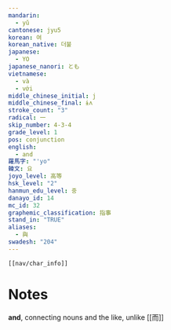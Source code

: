 ```yaml
---
mandarin:
  - yǔ
cantonese: jyu5
korean: 여
korean_native: 더불
japanese:
  - YO
japanese_nanori: とも
vietnamese:
  - và
  - với
middle_chinese_initial: j
middle_chinese_final: ɨʌ
stroke_count: "3"
radical: 一
skip_number: 4-3-4
grade_level: 1
pos: conjunction
english:
  - and
羅馬字: "'yo"
韓文: 요
joyo_level: 高等
hsk_level: "2"
hanmun_edu_level: 중
danayo_id: 14
mc_id: 32
graphemic_classification: 指事
stand_in: "TRUE"
aliases:
  - 與
swadesh: "204"
---
```

```meta-bind-embed
[[nav/char_info]]
```

# Notes
**and**, connecting nouns and the like, unlike [[而]]

